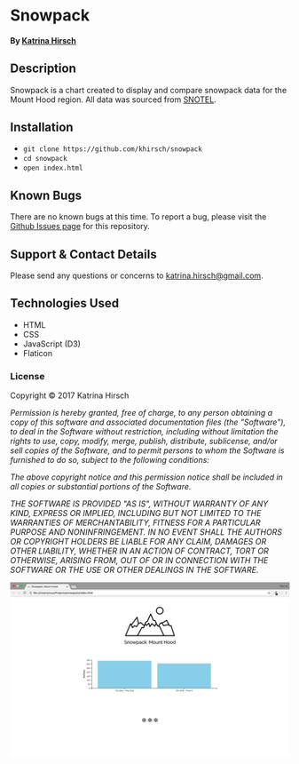 # Snowpack

#### By [Katrina Hirsch](https://github.com/khirsch)

## Description

Snowpack is a chart created to display and compare snowpack data for the Mount Hood region. All data was sourced from [SNOTEL](https://wcc.sc.egov.usda.gov/nwcc/tabget?state=OR).

## Installation

* `git clone https://github.com/khirsch/snowpack`
* `cd snowpack`
* `open index.html`

## Known Bugs

There are no known bugs at this time. To report a bug, please visit the [Github Issues page](https://github.com/khirsch/snowpack/issues) for this repository.

## Support & Contact Details

Please send any questions or concerns to katrina.hirsch@gmail.com.

## Technologies Used

* HTML
* CSS
* JavaScript (D3)
* Flaticon

### License

Copyright &copy; 2017 Katrina Hirsch

_Permission is hereby granted, free of charge, to any person obtaining a copy of this software and associated documentation files (the "Software"), to deal in the Software without restriction, including without limitation the rights to use, copy, modify, merge, publish, distribute, sublicense, and/or sell copies of the Software, and to permit persons to whom the Software is furnished to do so, subject to the following conditions:_

_The above copyright notice and this permission notice shall be included in all copies or substantial portions of the Software._

_THE SOFTWARE IS PROVIDED "AS IS", WITHOUT WARRANTY OF ANY KIND, EXPRESS OR IMPLIED, INCLUDING BUT NOT LIMITED TO THE WARRANTIES OF MERCHANTABILITY, FITNESS FOR A PARTICULAR PURPOSE AND NONINFRINGEMENT. IN NO EVENT SHALL THE AUTHORS OR COPYRIGHT HOLDERS BE LIABLE FOR ANY CLAIM, DAMAGES OR OTHER LIABILITY, WHETHER IN AN ACTION OF CONTRACT, TORT OR OTHERWISE, ARISING FROM, OUT OF OR IN CONNECTION WITH THE SOFTWARE OR THE USE OR OTHER DEALINGS IN THE SOFTWARE._

<p align="center">
  <img src="https://raw.githubusercontent.com/khirsch/snowpack/master/screenshot.png">
</p>
